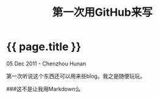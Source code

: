 ﻿---
layout: post
title: 第一次用GitHub来写
desc: 第一次听说这个东西还可以用来些blog。我之是随便玩玩。
---

{{ page.title }}
================

<p class="meta">05 Dec 2011 - Chenzhou Hunan</p>

第一次听说这个东西还可以用来些blog。我之是随便玩玩。

###这不是让我用Markdown么